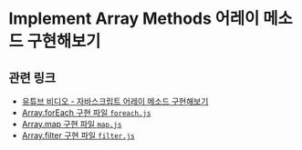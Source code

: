 # Implement Array Methods 어레이 메소드 구현해보기

## 관련 링크

- [유튜브 비디오 - 자바스크립트 어레이 메소드 구현해보기](https://youtube.com/@coding-day)
- [Array.forEach 구현 파일 `foreach.js`](./src/foreach.js)
- [Array.map 구현 파일 `map.js`](./src/map.js)
- [Array.filter 구현 파일 `filter.js`](./src/filter.js)
